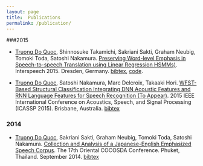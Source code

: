 ```yaml
---
layout: page
title:  Publications
permalink: /publication/
---
```

###2015
- [Truong Do Quoc](http://truongdq.com), Shinnosuke Takamichi, Sakriani Sakti, Graham Neubig, Tomoki Toda, Satoshi Nakamura. [Preserving Word-level Emphasis in Speech-to-speech Translation using Linear Regression HSMMs)](https://github.com/truongdq/truongdq.github.io/raw/master/_docs/papers/do15interspeech.pdf). Interspeech 2015. Dresden, Germany. [bibtex](https://github.com/truongdq/truongdq.github.io/raw/master/_docs/bibtex/truong2015_interspeech.bib), [code](http://truongdq.com/word-level-emphasis-estimation/).


- [Truong Do Quoc](http://truongdq.com), Satoshi Nakamura, Marc Delcroix, Takaaki Hori. [WFST-Based Structural Classification Integrating DNN Acoustic Features and RNN Language Features for Speech Recognition (To Appear)](http://www.url.com). 2015 IEEE International Conference on Acoustics, Speech, and Signal Processing (ICASSP 2015). Brisbane, Australia. [bibtex](https://github.com/truongdq/truongdq.github.io/raw/master/_docs/bibtex/truong2015_wfst.bib)

### 2014
- [Truong Do Quoc](http://truongdq.com), Sakriani Sakti, Graham Neubig, Tomoki Toda, Satoshi Nakamura. [Collection and Analysis of a Japanese-English Emphasized Speech Corpus](https://github.com/truongdq/truongdq.github.io/raw/master/_docs/papers/truong2014_cocosda.pdf). The 17th Oriental COCOSDA Conference. Phuket, Thailand. September 2014. [bibtex](https://github.com/truongdq/truongdq.github.io/raw/master/_docs/bibtex/truong2014_cocosda.bib)
